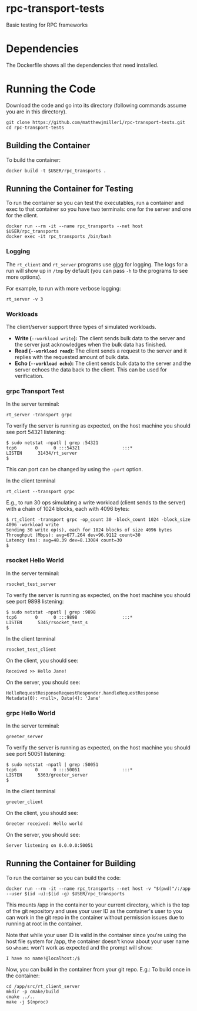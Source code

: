 # rpc-transport-tests
Basic testing for RPC frameworks

# Dependencies
The Dockerfile shows all the dependencies that need installed.

# Running the Code
Download the code and go into its directory (following commands assume
you are in this directory).

```
git clone https://github.com/matthewjmiller1/rpc-transport-tests.git
cd rpc-transport-tests
```

## Building the Container
To build the container:
```
docker build -t $USER/rpc_transports .
```

## Running the Container for Testing
To run the container so you can test the executables, run a container and exec
to that container so you have two terminals: one for the server and one for the
client.
```
docker run --rm -it --name rpc_transports --net host $USER/rpc_transports
docker exec -it rpc_transports /bin/bash
```

### Logging
The `rt_client` and `rt_server` programs use
[glog](https://github.com/google/glog) for logging. The logs for a run will show
up in `/tmp` by default (you can pass `-h` to the programs to see more options).

For example, to run with more verbose logging:
```
rt_server -v 3
```

### Workloads
The client/server support three types of simulated workloads.
* __Write (__```--workload write```__):__ The client sends bulk data to the
server and the server just acknowledges when the bulk data has finished.
* __Read (```--workload read```):__ The client sends a request to the
server and it replies with the requested amount of bulk data.
* __Echo (```--workload echo```):__ The client sends bulk data to the server
and the server echoes the data back to the client. This can be used for
verification.

### grpc Transport Test
In the server terminal:
```
rt_server -transport grpc
```

To verify the server is running as expected, on the host machine you should see
port 54321 listening:
```
$ sudo netstat -npatl | grep :54321
tcp6       0      0 :::54321                :::*                    LISTEN      31434/rt_server
$
```

This can port can be changed by using the `-port` option.

In the client terminal
```
rt_client --transport grpc
```

E.g., to run 30 ops simulating a write workload (client sends to the server)
with a chain of 1024 blocks, each with 4096 bytes:
```
$ rt_client -transport grpc -op_count 30 -block_count 1024 -block_size 4096 -workload write
Sending 30 write op(s), each for 1024 blocks of size 4096 bytes
Throughput (Mbps): avg=677.264 dev=96.9112 count=30
Latency (ms): avg=48.39 dev=8.13084 count=30
$ 
```

### rsocket Hello World
In the server terminal:
```
rsocket_test_server
```

To verify the server is running as expected, on the host machine you should see
port 9898 listening:
```
$ sudo netstat -npatl | grep :9898
tcp6       0      0 :::9898                 :::*                    LISTEN      5345/rsocket_test_s 
$
```

In the client terminal
```
rsocket_test_client
```

On the client, you should see:
```
Received >> Hello Jane!
```

On the server, you should see:
```
HelloRequestResponseRequestResponder.handleRequestResponse Metadata(0): <null>, Data(4): 'Jane'
```

### grpc Hello World
In the server terminal:
```
greeter_server
```

To verify the server is running as expected, on the host machine you should see
port 50051 listening:
```
$ sudo netstat -npatl | grep :50051
tcp6       0      0 :::50051                :::*                    LISTEN      5363/greeter_server
$
```

In the client terminal
```
greeter_client
```

On the client, you should see:
```
Greeter received: Hello world
```

On the server, you should see:
```
Server listening on 0.0.0.0:50051
```

## Running the Container for Building
To run the container so you can build the code:
```
docker run --rm -it --name rpc_transports --net host -v "$(pwd)"/:/app --user $(id -u):$(id -g) $USER/rpc_transports
```

This mounts /app in the container to your current directory, which is the top
of the git repository and uses your user ID as the container's user to you can
work in the git repo in the container without permission issues due to running
at root in the container.

Note that while your user ID is valid in the container since you're using the
host file system for /app, the container doesn't know about your user name so
`whoami` won't work as expected and the prompt will show:
```
I have no name!@localhost:/$
```

Now, you can build in the container from your git repo. E.g.:
To build once in the container:
```
cd /app/src/rt_client_server
mkdir -p cmake/build
cmake ../..
make -j $(nproc)
```

